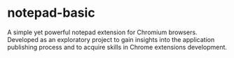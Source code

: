 # notepad-basic
A simple yet powerful notepad extension for Chromium browsers. Developed as an exploratory project to gain insights into the application publishing process and to acquire skills in Chrome extensions development.
